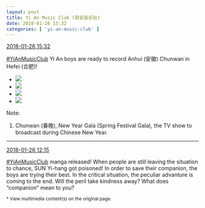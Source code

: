 ```yaml
---
layout: post
title: Yi An Music Club (易安音乐社)
date: 2018-01-26 15:32
categories: [ 'yi-an-music-club' ]
---
```


<div class="weibo-info">
  <a href="https://weibo.com/6094546964/G0c354ntw">2018-01-26 15:32</a>
</div>

[#YiAnMusicClub](https://weibo.com/p/100808beae2e3e05b17b64f63ebedca39f19b2/super_index) Yi An boys are ready to record Anhui (安徽) Chunwan in Hefei (合肥)!

<!-- more -->

<ul class="weibo-pic-list-2">
  <li class="weibo-pic">
    <a href="//wx3.sinaimg.cn/mw690/006Es64Aly1fnu1mwdc3nj31jk2bc1kz.jpg"><img src="//wx3.sinaimg.cn/thumb150/006Es64Aly1fnu1mwdc3nj31jk2bc1kz.jpg"/></a>
  </li>
  <li class="weibo-pic">
    <a href="//wx1.sinaimg.cn/mw690/006Es64Aly1fnu1mycrbsj31jk2bchdv.jpg"><img src="//wx1.sinaimg.cn/thumb150/006Es64Aly1fnu1mycrbsj31jk2bchdv.jpg"/></a>
  </li>
  <li class="weibo-pic">
    <a href="//wx1.sinaimg.cn/mw690/006Es64Aly1fnu1muvdj5j31jk2bc1kz.jpg"><img src="//wx1.sinaimg.cn/thumb150/006Es64Aly1fnu1muvdj5j31jk2bc1kz.jpg"/></a>
  </li>
  <li class="weibo-pic">
    <a href="//wx3.sinaimg.cn/mw690/006Es64Aly1fnu1mzztm0j31jk2bc1kz.jpg"><img src="//wx3.sinaimg.cn/thumb150/006Es64Aly1fnu1mzztm0j31jk2bc1kz.jpg"/></a>
  </li>
</ul>

Note:
1. Chunwan (春晚), New Year Gala (Spring Festival Gala), the TV show to broadcast during Chinese New Year.

---

<div class="weibo-info">
  <a href="https://weibo.com/6094546964/G0aLit3r3">2018-01-26 12:15</a>
</div>

[#YiAnMusicClub](https://weibo.com/p/100808beae2e3e05b17b64f63ebedca39f19b2/super_index) manga released! When people are still leaving the situation to chance, SUN Yi-hang got poisoned! In order to save their companion, the boys are trying their best. In the critical situation, the peculiar advanture is coming to the end. Will the peril take kindness away? What does “companion” mean to you?

<small>* View multimedia content(s) on the original page.</small>
